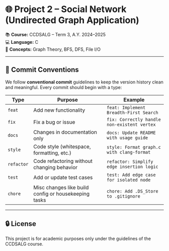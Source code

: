 # 🌐 Project 2 – Social Network (Undirected Graph Application)

📚 **Course:** CCDSALG – Term 3, A.Y. 2024–2025<br>
💻 **Language:** C<br>
🧠 **Concepts:** Graph Theory, BFS, DFS, File I/O<br>

---

## 💬 Commit Conventions

We follow **conventional commit** guidelines to keep the version history clean and meaningful. Every commit should begin with a type:

| Type       | Purpose                                              | Example                                     |
| ---------- | ---------------------------------------------------- | ------------------------------------------- |
| `feat`     | Add new functionality                                | `feat: Implement Breadth-First Search`      |
| `fix`      | Fix a bug or issue                                   | `fix: Correctly handle non-existent vertex` |
| `docs`     | Changes in documentation only                        | `docs: Update README with usage guide`      |
| `style`    | Code style (whitespace, formatting, etc.)            | `style: Format graph.c with clang-format`   |
| `refactor` | Code refactoring without changing behavior           | `refactor: Simplify edge insertion logic`   |
| `test`     | Add or update test cases                             | `test: Add edge case for isolated node`     |
| `chore`    | Misc changes like build config or housekeeping tasks | `chore: Add .DS_Store to .gitignore`        |

---

## 🔒 License

This project is for academic purposes only under the guidelines of the CCDSALG course.
